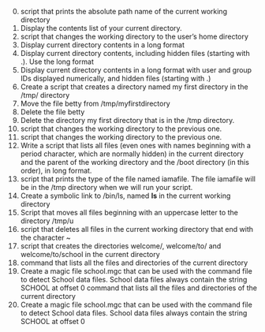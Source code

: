0. script that prints the absolute path name of the current working directory
1. Display the contents list of your current directory.
2. script that changes the working directory to the user’s home directory
3. Display current directory contents in a long format
4. Display current directory contents, including hidden files (starting with .). Use the long format
5. Display current directory contents in a long format with user and group IDs displayed numerically, and hidden files (starting with .)
6. Create a script that creates a directory named my first directory in the /tmp/ directory
7. Move the file betty from /tmp/myfirstdirectory
8. Delete the file betty
9. Delete the directory my first directory that is in the /tmp directory.
10. script that changes the working directory to the previous one.
11. script that changes the working directory to the previous one.
12. Write a script that lists all files (even ones with names beginning with a period character, which are normally hidden) in the current directory and the parent of the working directory and the /boot directory (in this order), in long format.
13. script that prints the type of the file named iamafile. The file iamafile will be in the /tmp directory when we will run your script.
14. Create a symbolic link to /bin/ls, named __ls__ in the current working directory
15. Script that moves all files beginning with an uppercase letter to the directory /tmp/u
16. script that deletes all files in the current working directory that end with the character ~
17. script that creates the directories welcome/, welcome/to/ and welcome/to/school in the current directory
18. command that lists all the files and directories of the current directory
19. Create a magic file school.mgc that can be used with the command file to detect School data files. School data files always contain the string SCHOOL at offset 0 command that lists all the files and directories of the current directory
19. Create a magic file school.mgc that can be used with the command file to detect School data files. School data files always contain the string SCHOOL at offset 0
